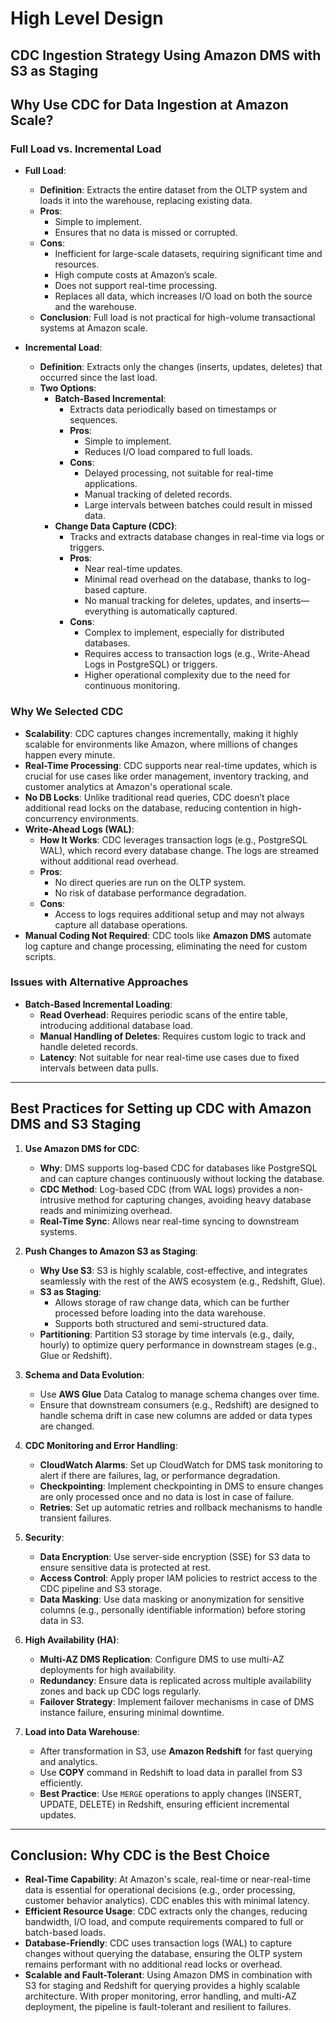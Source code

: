 # High Level Design

## CDC Ingestion Strategy Using Amazon DMS with S3 as Staging

## Why Use CDC for Data Ingestion at Amazon Scale?

### Full Load vs. Incremental Load

- **Full Load**:
  - **Definition**: Extracts the entire dataset from the OLTP system and loads it into the warehouse, replacing existing data.
  - **Pros**:
    - Simple to implement.
    - Ensures that no data is missed or corrupted.
  - **Cons**:
    - Inefficient for large-scale datasets, requiring significant time and resources.
    - High compute costs at Amazon’s scale.
    - Does not support real-time processing.
    - Replaces all data, which increases I/O load on both the source and the warehouse.
  - **Conclusion**: Full load is not practical for high-volume transactional systems at Amazon scale.

- **Incremental Load**:
  - **Definition**: Extracts only the changes (inserts, updates, deletes) that occurred since the last load.
  - **Two Options**:
    - **Batch-Based Incremental**:
      - Extracts data periodically based on timestamps or sequences.
      - **Pros**: 
        - Simple to implement.
        - Reduces I/O load compared to full loads.
      - **Cons**:
        - Delayed processing, not suitable for real-time applications.
        - Manual tracking of deleted records.
        - Large intervals between batches could result in missed data.
    - **Change Data Capture (CDC)**:
      - Tracks and extracts database changes in real-time via logs or triggers.
      - **Pros**:
        - Near real-time updates.
        - Minimal read overhead on the database, thanks to log-based capture.
        - No manual tracking for deletes, updates, and inserts—everything is automatically captured.
      - **Cons**:
        - Complex to implement, especially for distributed databases.
        - Requires access to transaction logs (e.g., Write-Ahead Logs in PostgreSQL) or triggers.
        - Higher operational complexity due to the need for continuous monitoring.

### Why We Selected CDC
- **Scalability**: CDC captures changes incrementally, making it highly scalable for environments like Amazon, where millions of changes happen every minute.
- **Real-Time Processing**: CDC supports near real-time updates, which is crucial for use cases like order management, inventory tracking, and customer analytics at Amazon's operational scale.
- **No DB Locks**: Unlike traditional read queries, CDC doesn’t place additional read locks on the database, reducing contention in high-concurrency environments.
- **Write-Ahead Logs (WAL)**:
  - **How It Works**: CDC leverages transaction logs (e.g., PostgreSQL WAL), which record every database change. The logs are streamed without additional read overhead.
  - **Pros**:
    - No direct queries are run on the OLTP system.
    - No risk of database performance degradation.
  - **Cons**:
    - Access to logs requires additional setup and may not always capture all database operations.
- **Manual Coding Not Required**: CDC tools like **Amazon DMS** automate log capture and change processing, eliminating the need for custom scripts.

### Issues with Alternative Approaches
- **Batch-Based Incremental Loading**:
  - **Read Overhead**: Requires periodic scans of the entire table, introducing additional database load.
  - **Manual Handling of Deletes**: Requires custom logic to track and handle deleted records.
  - **Latency**: Not suitable for near real-time use cases due to fixed intervals between data pulls.
  
---

## Best Practices for Setting up CDC with Amazon DMS and S3 Staging

1. **Use Amazon DMS for CDC**:
   - **Why**: DMS supports log-based CDC for databases like PostgreSQL and can capture changes continuously without locking the database.
   - **CDC Method**: Log-based CDC (from WAL logs) provides a non-intrusive method for capturing changes, avoiding heavy database reads and minimizing overhead.
   - **Real-Time Sync**: Allows near real-time syncing to downstream systems.

2. **Push Changes to Amazon S3 as Staging**:
   - **Why Use S3**: S3 is highly scalable, cost-effective, and integrates seamlessly with the rest of the AWS ecosystem (e.g., Redshift, Glue).
   - **S3 as Staging**:
     - Allows storage of raw change data, which can be further processed before loading into the data warehouse.
     - Supports both structured and semi-structured data.
   - **Partitioning**: Partition S3 storage by time intervals (e.g., daily, hourly) to optimize query performance in downstream stages (e.g., Glue or Redshift).

3. **Schema and Data Evolution**:
   - Use **AWS Glue** Data Catalog to manage schema changes over time.
   - Ensure that downstream consumers (e.g., Redshift) are designed to handle schema drift in case new columns are added or data types are changed.

4. **CDC Monitoring and Error Handling**:
   - **CloudWatch Alarms**: Set up CloudWatch for DMS task monitoring to alert if there are failures, lag, or performance degradation.
   - **Checkpointing**: Implement checkpointing in DMS to ensure changes are only processed once and no data is lost in case of failure.
   - **Retries**: Set up automatic retries and rollback mechanisms to handle transient failures.
   
5. **Security**:
   - **Data Encryption**: Use server-side encryption (SSE) for S3 data to ensure sensitive data is protected at rest.
   - **Access Control**: Apply proper IAM policies to restrict access to the CDC pipeline and S3 storage.
   - **Data Masking**: Use data masking or anonymization for sensitive columns (e.g., personally identifiable information) before storing data in S3.

6. **High Availability (HA)**:
   - **Multi-AZ DMS Replication**: Configure DMS to use multi-AZ deployments for high availability.
   - **Redundancy**: Ensure data is replicated across multiple availability zones and back up CDC logs regularly.
   - **Failover Strategy**: Implement failover mechanisms in case of DMS instance failure, ensuring minimal downtime.

7. **Load into Data Warehouse**:
   - After transformation in S3, use **Amazon Redshift** for fast querying and analytics.
   - Use **COPY** command in Redshift to load data in parallel from S3 efficiently.
   - **Best Practice**: Use `MERGE` operations to apply changes (INSERT, UPDATE, DELETE) in Redshift, ensuring efficient incremental updates.

---

## Conclusion: Why CDC is the Best Choice

- **Real-Time Capability**: At Amazon's scale, real-time or near-real-time data is essential for operational decisions (e.g., order processing, customer behavior analytics). CDC enables this with minimal latency.
- **Efficient Resource Usage**: CDC extracts only the changes, reducing bandwidth, I/O load, and compute requirements compared to full or batch-based loads.
- **Database-Friendly**: CDC uses transaction logs (WAL) to capture changes without querying the database, ensuring the OLTP system remains performant with no additional read locks or overhead.
- **Scalable and Fault-Tolerant**: Using Amazon DMS in combination with S3 for staging and Redshift for querying provides a highly scalable architecture. With proper monitoring, error handling, and multi-AZ deployment, the pipeline is fault-tolerant and resilient to failures.
